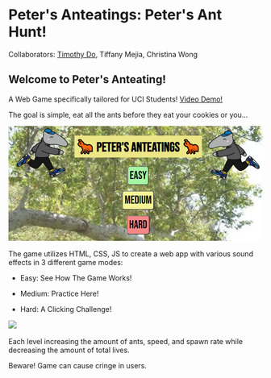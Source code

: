 # Peter's Anteatings: Peter's Ant Hunt!
Collaborators: <a href="https://github.com/dotimothy">Timothy Do</a>, Tiffany Mejia, Christina Wong

## Welcome to Peter's Anteating!
A Web Game specifically tailored for UCI Students!
<a href="https://www.youtube.com/watch?v=FqF-w8cgEvA&feature=youtu.be&ab_channel=TimothyDo">Video Demo!</a>

The goal is simple, eat all the ants
before they eat your cookies or you...

<img src="media/welcome.PNG">

The game utilizes HTML, CSS, JS to create
a web app with various sound effects in 3 different game modes:

- Easy: See How The Game Works!

- Medium: Practice Here!

- Hard: A Clicking Challenge!

<img src="media/ants.gif">

Each level increasing the amount of ants, speed, and spawn rate
while decreasing the amount of total lives.

Beware! Game can cause cringe in users.
